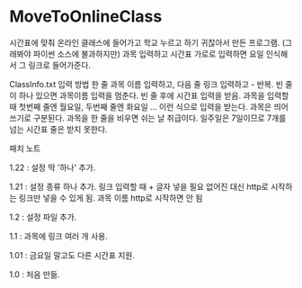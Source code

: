 # MoveToOnlineClass
시간표에 맞춰 온라인 클래스에 들어가고 학교 누르고 하기 귀찮아서 만든 프로그램.
(그래봐야 파이썬 소스에 불과하지만)
과목 입력하고 시간표 가로로 입력하면 요일 인식해서 그 링크로 들어가준다.

ClassInfo.txt 입력 방법
한 줄 과목 이름 입력하고, 다음 줄 링크 입력하고 - 반복.
빈 줄이 하나 있으면 과목이름 입력을 멈춘다.
빈 줄 후에 시간표 입력을 받음.
과목을 입력할 때 첫번째 줄엔 월요일, 두번째 줄엔 화요일 ... 이런 식으로 입력을 받는다.
과목은 띄어쓰기로 구분된다.
과목을 한 줄을 비우면 쉬는 날 취급이다.
일주일은 7일이므로 7개를 넘는 시간표 줄은 받지 못한다.

패치 노트

1.22 : 설정 딱 '하나' 추가.

1.21 : 설정 종류 하나 추가. 링크 입력할 때 + 글자 넣을 필요 없어진 대신 http로 시작하는 링크만 넣을 수 있게 됨.
과목 이름 http로 시작하면 안 됨

1.2 : 설정 파일 추가.

1.1 : 과목에 링크 여러 개 사용.

1.01 : 금요일 말고도 다른 시간표 지원.

1.0 : 처음 만듦.

